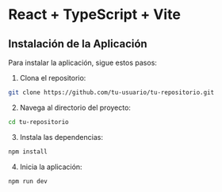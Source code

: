 # React + TypeScript + Vite

## Instalación de la Aplicación

Para instalar la aplicación, sigue estos pasos:

1. Clona el repositorio:
  ```sh
  git clone https://github.com/tu-usuario/tu-repositorio.git
  ```
2. Navega al directorio del proyecto:
  ```sh
  cd tu-repositorio
  ```
3. Instala las dependencias:
  ```sh
  npm install
  ```
4. Inicia la aplicación:
  ```sh
  npm run dev
  ```

